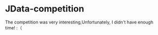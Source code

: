 # JData-competition
The competition was very interesting,Unfortunately, I didn't have enough time! :（
